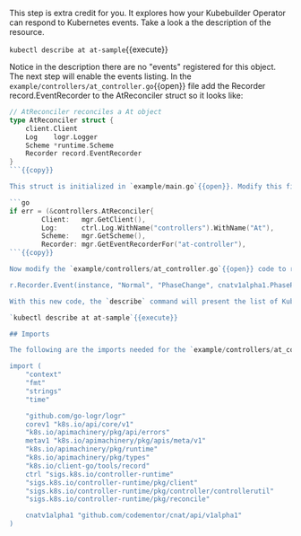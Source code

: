 This step is extra credit for you. It explores how your Kubebuilder Operator can respond to Kubernetes events. Take a look a the description of the resource.

`kubectl describe at at-sample`{{execute}}

Notice in the description there are no "events" registered for this object. The next step will enable the events listing. In the `example/controllers/at_controller.go`{{open}} file add the Recorder record.EventRecorder to the AtReconciler struct so it looks like:

```go
// AtReconciler reconciles a At object
type AtReconciler struct {
	client.Client
	Log    logr.Logger
	Scheme *runtime.Scheme
	Recorder record.EventRecorder
}
```{{copy}}

This struct is initialized in `example/main.go`{{open}}. Modify this file to the following:

```go
if err = (&controllers.AtReconciler{
		Client:   mgr.GetClient(),
		Log:      ctrl.Log.WithName("controllers").WithName("At"),
		Scheme:   mgr.GetScheme(),
		Recorder: mgr.GetEventRecorderFor("at-controller"),	
```{{copy}}

Now modify the `example/controllers/at_controller.go`{{open}} code to record the events for each transition of the phase status. Below is an example of when the phase is set to "Pending".

r.Recorder.Event(instance, "Normal", "PhaseChange", cnatv1alpha1.PhasePending)

With this new code, the `describe` command will present the list of Kubernetes events on related to the resource.

`kubectl describe at at-sample`{{execute}}

## Imports

The following are the imports needed for the `example/controllers/at_controller.go`{{open}}  for the changes indicated in this lab.

import (
	"context"
	"fmt"
	"strings"
	"time"

	"github.com/go-logr/logr"
	corev1 "k8s.io/api/core/v1"
	"k8s.io/apimachinery/pkg/api/errors"
	metav1 "k8s.io/apimachinery/pkg/apis/meta/v1"
	"k8s.io/apimachinery/pkg/runtime"
	"k8s.io/apimachinery/pkg/types"
	"k8s.io/client-go/tools/record"
	ctrl "sigs.k8s.io/controller-runtime"
	"sigs.k8s.io/controller-runtime/pkg/client"
	"sigs.k8s.io/controller-runtime/pkg/controller/controllerutil"
	"sigs.k8s.io/controller-runtime/pkg/reconcile"

	cnatv1alpha1 "github.com/codementor/cnat/api/v1alpha1"
)
